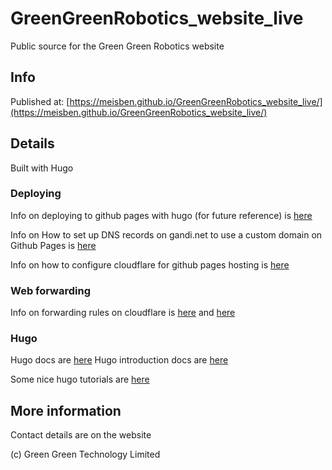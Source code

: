 # GreenGreenRobotics_website_live
Public source for the Green Green Robotics website

## Info

Published at:
[https://meisben.github.io/GreenGreenRobotics_website_live/](https://meisben.github.io/GreenGreenRobotics_website_live/)

## Details

Built with Hugo


### Deploying

Info on deploying to github pages with hugo (for future reference) is [here](https://gohugo.io/hosting-and-deployment/hosting-on-github/)

Info on How to set up DNS records on gandi.net to use a custom domain on Github Pages is [here](https://gist.github.com/matt-bailey/bbbc181d5234c618e4dfe0642ad80297)

Info on how to configure cloudflare for github pages hosting is [here](https://medium.com/@samdutton/github-pages-cloudflare-custom-domain-checklist-e86c786194a4)

### Web forwarding
Info on forwarding rules on cloudflare is [here](https://isotropic.co/how-to-redirect-a-domain-on-cloudflare/) and [here](https://support.cloudflare.com/hc/en-us/articles/200172286-Configuring-URL-forwarding-or-redirects-with-Cloudflare-Page-Rules)

### Hugo

Hugo docs are [here](https://gohugo.io/documentation/)
Hugo introduction docs are [here](https://gohugo.io/getting-started/)

Some nice hugo tutorials are [here](https://www.austinfriday.com/tutorial/)

## More information

Contact details are on the website

(c) Green Green Technology Limited